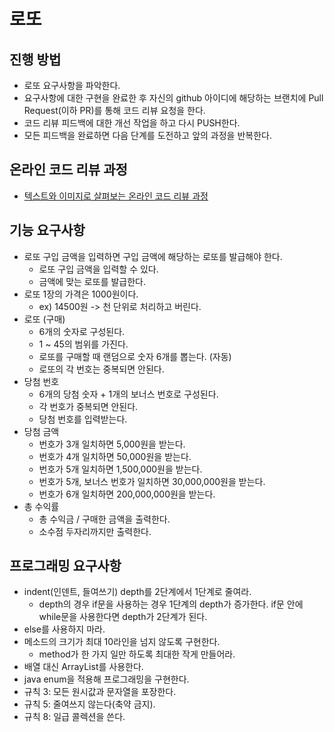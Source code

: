 # 로또
## 진행 방법
* 로또 요구사항을 파악한다.
* 요구사항에 대한 구현을 완료한 후 자신의 github 아이디에 해당하는 브랜치에 Pull Request(이하 PR)를 통해 코드 리뷰 요청을 한다.
* 코드 리뷰 피드백에 대한 개선 작업을 하고 다시 PUSH한다.
* 모든 피드백을 완료하면 다음 단계를 도전하고 앞의 과정을 반복한다.

## 온라인 코드 리뷰 과정
* [텍스트와 이미지로 살펴보는 온라인 코드 리뷰 과정](https://github.com/next-step/nextstep-docs/tree/master/codereview)

## 기능 요구사항
- 로또 구입 금액을 입력하면 구입 금액에 해당하는 로또를 발급해야 한다.
  - 로또 구입 금액을 입력할 수 있다.
  - 금액에 맞는 로또를 발급한다.
- 로또 1장의 가격은 1000원이다.
  - ex) 14500원 -> 천 단위로 처리하고 버린다.
- 로또 (구매)
  - 6개의 숫자로 구성된다.
  - 1 ~ 45의 범위를 가진다.
  - 로또를 구매할 때 랜덤으로 숫자 6개를 뽑는다. (자동)
  - 로또의 각 번호는 중복되면 안된다.
- 당첨 번호
  - 6개의 당첨 숫자 + 1개의 보너스 번호로 구성된다.
  - 각 번호가 중복되면 안된다.
  - 당첨 번호를 입력받는다.
- 당첨 금액
  - 번호가 3개 일치하면 5,000원을 받는다.
  - 번호가 4개 일치하면 50,000원을 받는다.
  - 번호가 5개 일치하면 1,500,000원을 받는다.
  - 번호가 5개, 보너스 번호가 일치하면 30,000,000원을 받는다.
  - 번호가 6개 일치하면 200,000,000원을 받는다.
- 총 수익률
  - 총 수익금 / 구매한 금액을 출력한다.
  - 소수점 두자리까지만 출력한다.

## 프로그래밍 요구사항
- indent(인덴트, 들여쓰기) depth를 2단계에서 1단계로 줄여라.
  - depth의 경우 if문을 사용하는 경우 1단계의 depth가 증가한다. if문 안에 while문을 사용한다면 depth가 2단계가 된다.
- else를 사용하지 마라.
- 메소드의 크기가 최대 10라인을 넘지 않도록 구현한다.
  - method가 한 가지 일만 하도록 최대한 작게 만들어라.
- 배열 대신 ArrayList를 사용한다.
- java enum을 적용해 프로그래밍을 구현한다.
- 규칙 3: 모든 원시값과 문자열을 포장한다.
- 규칙 5: 줄여쓰지 않는다(축약 금지).
- 규칙 8: 일급 콜렉션을 쓴다.